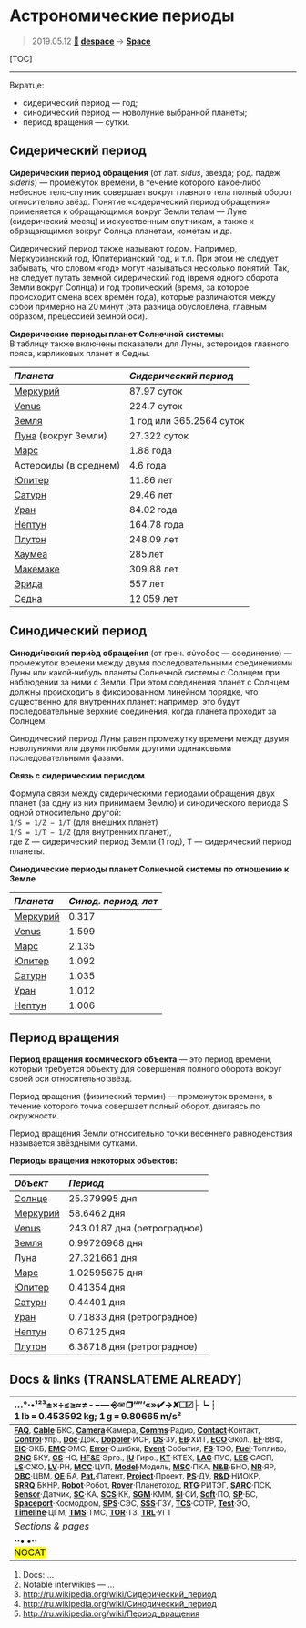 # Астрономические периоды
> 2019.05.12 **[🚀](../index/index.md) [despace](index.md)** → **[Space](index.md)**

[TOC]

---

Вкратце:

   - сидерический период — год;
   - синодический период — новолуние выбранной планеты;
   - период вращения — сутки.


## Сидерический период
**Сидери́ческий пери́од обраще́ния** (от лат. *sidus*, звезда; род. падеж *sideris*) — промежуток времени, в течение которого какое‑либо небесное тело‑спутник совершает вокруг главного тела полный оборот относительно звёзд. Понятие «сидерический период обращения» применяется к обращающимся вокруг Земли телам — Луне (сидерический месяц) и искусственным спутникам, а также к обращающимся вокруг Солнца планетам, кометам и др.

Сидерический период также называют годом. Например, Меркурианский год, Юпитерианский год, и т.п. При этом не следует забывать, что словом «год» могут называться несколько понятий. Так, не следует путать земной сидерический год (время одного оборота Земли вокруг Солнца) и год тропический (время, за которое происходит смена всех времён года), которые различаются между собой примерно на 20 минут (эта разница обусловлена, главным образом, прецессией земной оси).

**Сидерические периоды планет Солнечной системы:**  
В таблицу также включены показатели для Луны, астероидов главного пояса, карликовых планет и Седны.

|*Планета*|*Сидерический период*|
|:--|:--|
| [Меркурий](mercury.md)  | 87.97 суток  |
| [Venus](venus.md)  | 224.7 суток  |
| [Земля](earth.md)  | 1 год или 365.2564 суток  |
| [Луна](moon.md) (вокруг Земли)  | 27.322 суток  |
| [Марс](mars.md)  | 1.88 года  |
| Астероиды (в среднем)  | 4.6 года  |
| [Юпитер](jupiter.md)  | 11.86 лет  |
| [Сатурн](saturn.md)  | 29.46 лет  |
| [Уран](uranus.md)  | 84.02 года  |
| [Нептун](neptune.md)  | 164.78 года  |
| [Плутон](pluto.md)  | 248.09 лет  |
| [Хаумеа](haumea.md)  | 285 лет  |
| [Макемаке](makemake.md)  | 309.88 лет  |
| [Эрида](eris.md)  | 557 лет  |
| [Седна](sedna.md)  | 12 059 лет  |



## Синодический период
**Синоди́ческий пери́од обраще́ния** (от греч. σύνοδος — соединение) — промежуток времени между двумя последовательными соединениями Луны или какой‑нибудь планеты Солнечной системы с Солнцем при наблюдении за ними с Земли. При этом соединения планет с Солнцем должны происходить в фиксированном линейном порядке, что существенно для внутренних планет: например, это будут последовательные верхние соединения, когда планета проходит за Солнцем.

Синодический период Луны равен промежутку времени между двумя новолуниями или двумя любыми другими одинаковыми последовательными фазами.

**Связь с сидерическим периодом**

Формула связи между сидерическими периодами обращения двух планет (за одну из них принимаем Землю) и синодического периода S одной относительно другой:  
`1/S = 1/Z − 1/T` (для внешних планет)  
`1/S = 1/T − 1/Z` (для внутренних планет),  
где Z — сидерический период Земли (1 год), Т — сидерический период планеты.

**Синодические периоды планет Солнечной системы по отношению к Земле**

|*Планета*|*Синод. период, лет*|
|:--|:--|
| [Меркурий](mercury.md)  | 0.317  |
| [Venus](venus.md)  | 1.599  |
| [Марс](mars.md)  | 2.135  |
| [Юпитер](jupiter.md)  | 1.092  |
| [Сатурн](saturn.md)  | 1.035  |
| [Уран](uranus.md)  | 1.012  |
| [Нептун](neptune.md)  | 1.006  |



## Период вращения
**Период вращения космического объекта** — это период времени, который требуется объекту для совершения полного оборота вокруг своей оси относительно звёзд.

Период вращения (физический термин) — промежуток времени, в течение которого точка совершает полный оборот, двигаясь по окружности.

Период вращения Земли относительно точки весеннего равноденствия называется звёздными сутками.

**Периоды вращения некоторых объектов:**

|*Объект*|*Период*|
|:--|:--|
| [Солнце](sun.md)  | 25.379995 дня  |
| [Меркурий](mercury.md)  | 58.6462 дня  |
| [Venus](venus.md)  | 243.0187 дня (ретроградное)  |
| [Земля](earth.md)  | 0.99726968 дня  |
| [Луна](moon.md)  | 27.321661 дня  |
| [Марс](mars.md)  | 1.02595675 дня  |
| [Юпитер](jupiter.md)  | 0.41354 дня  |
| [Сатурн](saturn.md)  | 0.44401 дня  |
| [Уран](uranus.md)  | 0.71833 дня (ретроградное)  |
| [Нептун](neptune.md)  | 0.67125 дня  |
| [Плутон](pluto.md)  | 6.38718 дня (ретроградное)  |



<p style="page-break-after:always"> </p>

## Docs & links (TRANSLATEME ALREADY)
|…°·•¹²³±×÷≤≥≈≠ ‑ −— ⎆✉ ❐“”’«»✔→✘☐☑├┕┆ 1 lb = 0.453592 kg; 1 g = 9.80665 m/s²|
|:--|
|<small>**[FAQ](faq.md)**, **[Cable](cable.md)**·БКС, **[Camera](cam.md)**·Камера, **[Comms](comms.md)**·Радио, **[Contact](contact.md)**·Контакт, **[Control](control.md)**·Упр., **[Doc](doc.md)**·Док., **[Doppler](doppler.md)**·ИСР, **[DS](ds.md)**·ЗУ, **[EB](eb.md)**·ХИТ, **[ECO](ecology.md)**·Экол., **[EF](ef.md)**·ВВФ, **[ElC](elc.md)**·ЭКБ, **[EMC](emc.md)**·ЭМС, **[Error](error.md)**·Ошибки, **[Event](event.md)**·События, **[FS](fs.md)**·ТЭО, **[Fuel](fuel.md)**·Топливо, **[GNC](gnc.md)**·БКУ, **[GS](scs.md)**·НС, **[HF&E](hfe.md)**·Эрго., **[IU](iu.md)**·Гиро., **[KT](kt.md)**·КТЕХ, **[LAG](lag.md)**·ПУC, **[LES](les.md)**·САСП, **[LS](ls.md)**·СЖО, **[LV](lv.md)**·РН, **[MCC](mcc.md)**·ЦУП, **[Model](model.md)**·Модель, **[MSC](sc.md)**·ПКА, **[N&B](nnb.md)**·БНО, **[NR](nr.md)**·ЯР, **[OBC](obc.md)**·ЦВМ, **[OE](oe.md)**·БА, **[Pat.](патент.md)**·Патент, **[Project](project.md)**·Проект, **[PS](ps.md)**·ДУ, **[R&D](rnd.md)**·НИОКР, **[SRRQ](srrq.md)**·БКНР, **[Robot](robotics.md)**·Робот, **[Rover](rover.md)**·Планетоход, **[RTG](rtg.md)**·РИТЭГ, **[SARC](sarc.md)**·ПСК, **[Sensor](sensor.md)**·Датчик, **[SC](sc.md)**·КА, **[SCS](scs.md)**·КК, **[SGM](sgm.md)**·КММ, **[SI](si.md)**·СИ, **[Soft](soft.md)**·ПО, **[SP](sp.md)**·БС, **[Spaceport](spaceport.md)**·Космодром, **[SPS](sps.md)**·СЭС, **[SSS](sss.md)**·ГЗУ, **[TCS](tcs.md)**·СОТР, **[Test](test.md)**·ЭО, **[Timeline](timeline.md)**·ЦГМ, **[TMS](tms.md)**·ТМС, **[TOR](tor.md)**·ТЗ, **[TRL](trl.md)**·УГТ</small>|
|*Sections & pages*|
|**··• [](.md) •··**<br> <mark>NOCAT</mark> |

   1. Docs: …
   1. Notable interwikies — …
   1. <http://ru.wikipedia.org/wiki/Сидерический_период>
   1. <http://ru.wikipedia.org/wiki/Синодический_период>
   1. <http://ru.wikipedia.org/wiki/Период_вращения>

